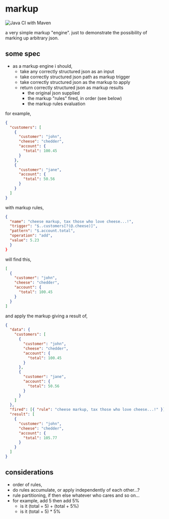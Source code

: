 # markup

![Java CI with Maven](https://github.com/erniehs/markup/workflows/Java%20CI%20with%20Maven/badge.svg)

a very simple markup "engine".  just to demonstrate the possibility of marking up arbitrary json.

## some spec

- as a markup engine i should,
  - take any correctly structured json as an input
  - take correctly structured json path as markup trigger
  - take correctly structured json as the markup to apply
  - return correctly structured json as markup results
    - the original json supplied
    - the markup "rules" fired, in order (see below)
    - the markup rules evaluation

for example,

```json
{
  "customers": [
    {
      "customer": "john",
      "cheese": "chedder",
      "account": {
        "total": 100.45
      }
    },
    {
      "customer": "jane",
      "account": {
        "total": 50.56
      }
    }
  ]
}
```

with markup rules,

```json
{
  "name": "cheese markup, tax those who love cheese...!",
  "trigger": "$..customers[?(@.cheese)]",
  "pattern": "$.account.total",
  "operation": "add",
  "value": 5.23
  }
}
```

will find this,

```json
[
  {
    "customer": "john",
    "cheese": "chedder",
    "account": {
      "total": 100.45
    }
  }
]
```

and apply the markup giving a result of,

```json
{
  "data": {
    "customers": [
      {
        "customer": "john",
        "cheese": "chedder",
        "account": {
          "total": 100.45
        }
      },
      {
        "customer": "jane",
        "account": {
          "total": 50.56
        }
      }
    ]
  },
  "fired": [{ "rule": "cheese markup, tax those who love cheese...!" }],
  "result": [
    {
      "customer": "john",
      "cheese": "chedder",
      "account": {
        "total": 105.77
      }
    }
  ]
}
```

## considerations

- order of rules,
- do rules accumulate, or apply independently of each other...?
- rule partitioning, if then else whatever who cares and so on...
- for example, add 5 then add 5%
  - is it (total + 5) + (total + 5%)
  - is it (total + 5) \* 5%
